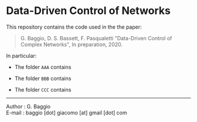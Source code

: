 # Data-Driven Control of Networks

This repository contains the code used in the the paper:

> G. Baggio, D. S. Bassett, F. Pasqualetti "Data-Driven Control of Complex Networks", In preparation, 2020. 

In particular:

- The folder `AAA` contains

- The folder `BBB` contains

- The folder `CCC` contains

***

Author : G. Baggio <br/>
E-mail : baggio [dot] giacomo [at] gmail [dot] com
